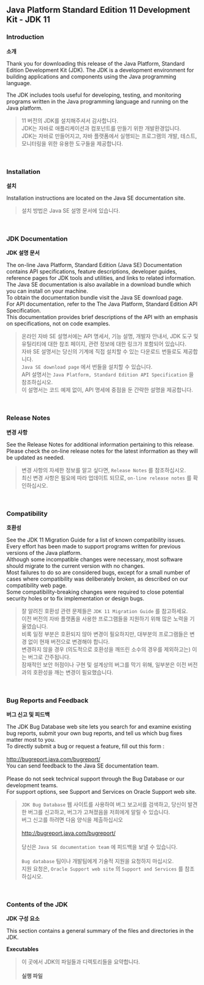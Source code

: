 ## Java Platform Standard Edition 11 Development Kit - JDK 11

### Introduction
**소개**

Thank you for downloading this release of the Java Platform, Standard Edition Development Kit (JDK). 
The JDK is a development environment for building applications and components using the Java programming language.

The JDK includes tools useful for developing, testing, and monitoring programs written in the Java programming language and running on the Java platform.
> 11 버전의 JDK를 설치해주셔서 감사합니다. <br>
> JDK는 자바로 애플리케이션과 컴포넌트를 만들기 위한 개발환경입니다. <br>
> JDK는 자바로 만들어지고, 자바 플랫폼에서 실행되는 프로그램의 개발, 테스트, 모니터링을 위한 유용한 도구들을 제공합니다. 

<br>

### Installation
**설치**

Installation instructions are located on the Java SE documentation site.
> 설치 방법은 Java SE 설명 문서에 있습니다.

<br>

### JDK Documentation
**JDK 설명 문서**

The on-line Java Platform, Standard Edition (Java SE) Documentation contains API specifications, feature descriptions, 
developer guides, reference pages for JDK tools and utilities, and links to related information. <br>
The Java SE documentation is also available in a download bundle which you can install on your machine. <br>
To obtain the documentation bundle visit the Java SE download page. <br>
For API documentation, refer to the The Java Platform, Standard Edition API Specification. <br>
This documentation provides brief descriptions of the API with an emphasis on specifications, not on code examples.


> 온라인 자바 SE 설명서에는 API 명세서, 기능 설명, 개발자 안내서, JDK 도구 및 유틸리티에 대한
> 참조 페이지, 관련 정보에 대한 링크가 포함되어 있습니다. <br>
> 자바 SE 설명서는 당신의 기계에 직접 설치할 수 있는 다운로드 번들로도 제공합니다. <br>
> `Java SE download page` 에서 번들을 설치할 수 있습니다. <br>
> API 설명서는 `Java Platform, Standard Edition API Specification` 을 참조하십시오. <br>
> 이 설명서는 코드 예제 없이, API 명세에 중점을 둔 간략한 설명을 제공합니다.

<br>

### Release Notes
**변경 사항**

See the Release Notes for additional information pertaining to this release. <br>
Please check the on-line release notes for the latest information as they will be updated as needed.

> 변경 사항의 자세한 정보를 알고 싶다면,  `Release Notes` 를 참조하십시오. <br>
> 최신 변경 사항은 필요에 따라 업데이트 되므로, `on-line release notes` 를 확인하십시오.

<br>

### Compatibility
**호환성**

See the JDK 11 Migration Guide for a list of known compatibility issues. <br>
Every effort has been made to support programs written for previous versions of the Java platform. <br>
Although some incompatible changes were necessary, most software should migrate to the current version with no changes. <br>
Most failures to do so are considered bugs, except for a small number of cases where compatibility was deliberately broken, as 
described on our compatibility web page. <br>
Some compatibility-breaking changes were required to close potential security holes or to fix implementation or design bugs. <br>

> 잘 알려진 호환성 관련 문제들은 `JDK 11 Migration Guide` 를 참고하세요. <br>
> 이전 버전의 자바 플랫폼을 사용한 프로그램들을 지원하기 위해 많은 노력을 기울였습니다. <br>
> 비록 일정 부분은 호환되지 않아 변경이 필요하지만, 대부분의 프로그램들은 변경 없이 현재 버전으로 변경해야 합니다. <br>
> 변경하지 않을 경우 (의도적으로 호환성을 깨뜨린 소수의 경우를 제외하고는) 이는 버그로 간주됩니다. <br>
> 잠재적인 보안 허점이나 구현 및 설계상의 버그를 막기 위해, 일부분은 이전 버전과의 호환성을 깨는 변경이 필요했습니다. <br>

<br>

### Bug Reports and Feedback
**버그 신고 및 피드백**

The JDK Bug Database web site lets you search for and examine existing bug reports, submit your own bug reports, and tell us which bug fixes
matter most to you. <br>
To directly submit a bug or request a feature, fill out this form : <br>
<br>
http://bugreport.java.com/bugreport/
<br>
You can send feedback to the Java SE documentation team. <br>
<br>
Please do not seek technical support through the Bug Database or our development teams. <br>
For support options, see Support and Services on Oracle Support web site.

> `JDK Bug Database` 웹 사이트를 사용하여 버그 보고서를 검색하고, 당신이 발견한 버그를 신고하고, 버그가 고쳐졌음을 저희에게 알릴 수 있습니다. <br>
> 버그 신고를 하려면 다음 양식을 제출하십시오 <br> <br>
> http://bugreport.java.com/bugreport/ <br><br>
> 당신은 `Java SE documentation team` 에 피드백을 보낼 수 있습니다. <br>
> <br>
> `Bug database` 팀이나 개발팀에게 기술적 지원을 요청하지 마십시오. <br>
> 지원 요청은, `Oracle Support web site` 의 `Support and Services` 를 참조하십시오.

<br>

### Contents of the JDK
**JDK 구성 요소**

This section contains a general summary of the files and directories in the JDK. <br>

**Executables**


> 이 곳에서 JDK의 파일들과 디렉토리들을 요약합니다. <br>
> <br>
> **실행 파일** <br>
> 


